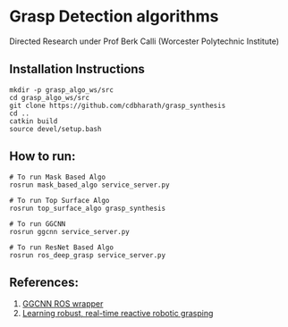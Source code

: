 # Grasp Detection algorithms

Directed Research under Prof Berk Calli (Worcester Polytechnic Institute)

## Installation Instructions
```
mkdir -p grasp_algo_ws/src
cd grasp_algo_ws/src
git clone https://github.com/cdbharath/grasp_synthesis
cd ..
catkin build
source devel/setup.bash
```

## How to run:
```
# To run Mask Based Algo
rosrun mask_based_algo service_server.py

# To run Top Surface Algo
rosrun top_surface_algo grasp_synthesis

# To run GGCNN
rosrun ggcnn service_server.py

# To run ResNet Based Algo
rosrun ros_deep_grasp service_server.py

```


## References:
1. [GGCNN ROS wrapper](https://github.com/dougsm/mvp_grasp "GGCNN ROS wrapper")
2. [Learning robust, real-time reactive robotic grasping](https://journals.sagepub.com/doi/full/10.1177/0278364919859066 "Learning robust, real-time rective robotic grasping") 
